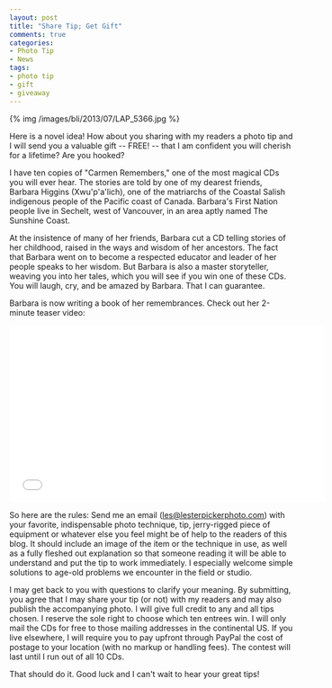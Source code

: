 ```yaml
---
layout: post
title: "Share Tip; Get Gift"
comments: true
categories:
- Photo Tip
- News
tags:
- photo tip
- gift
- giveaway
---
```


{% img /images/bli/2013/07/LAP_5366.jpg %}


Here is a novel idea! How about you sharing with my readers a photo tip and I will send you a valuable gift -- FREE! -- that I am confident you will cherish for a lifetime? Are you hooked?

<!-- more -->

I have ten copies of "Carmen Remembers," one of the most magical CDs you will ever hear. The stories are told by one of my dearest friends, Barbara Higgins (Xwu'p'a'lich), one of the matriarchs of the Coastal Salish indigenous people of the Pacific coast of Canada. Barbara's First Nation people live in Sechelt, west of Vancouver, in an area aptly named The Sunshine Coast. 

At the insistence of many of her friends, Barbara cut a CD telling stories of her childhood, raised in the ways and wisdom of her ancestors. The fact that Barbara went on to become a respected educator and leader of her people speaks to her wisdom. But Barbara is also a master storyteller, weaving you into her tales, which you will see if you win one of these CDs. You will laugh, cry, and be amazed by Barbara. That I can guarantee. 

Barbara is now writing a book of her remembrances. Check out her 2-minute teaser video:

<iframe width="560" height="315" src="//www.youtube.com/embed/g0tOQDxK7io" frameborder="0" allowfullscreen></iframe>

So here are the rules: Send me an email (les@lesterpickerphoto.com) with your favorite, indispensable photo technique, tip, jerry-rigged piece of equipment or  whatever else you feel might be of help to the readers of this blog. It should include an image of the item or the technique in use, as well as a fully fleshed out explanation so that someone reading it will be able to understand and put the tip to work immediately. I especially welcome simple solutions to age-old problems we encounter in the field or studio. 

I may get back to you with questions to clarify your meaning. By submitting, you agree that I may share your tip (or not) with my readers and may also publish the accompanying photo. I will give full credit to any and all tips chosen. I reserve the sole right to choose which ten entrees win. I will only mail the CDs for free to those mailing addresses in the continental US. If you live elsewhere, I will require you to pay upfront through PayPal the cost of postage to your location (with no markup or handling fees). The contest will last until I run out of all 10 CDs.  

That should do it. Good luck and I can't wait to hear your great tips! 